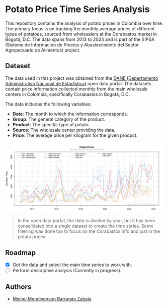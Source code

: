 # Potato Price Time Series Analysis

This repository contains the analysis of potato prices in Colombia over time. The primary focus is on tracking the monthly average prices of different types of potatoes, sourced from wholesalers at the Corabastos market in Bogotá, D.C. The data spans from 2013 to 2023 and is part of the SIPSA (Sistema de Información de Precios y Abastecimiento del Sector Agropecuario de Alimentos) project.

## Dataset

The data used in this project was obtained from the [DANE (Departamento Administrativo Nacional de Estadística)](https://microdatos.dane.gov.co/index.php/catalog/776/get-microdata) open data portal. The datasets contain price information collected monthly from the main wholesale centers in Colombia, specifically Corabastos in Bogotá, D.C.

The data includes the following variables:
- **Date**: The month to which the information corresponds.
- **Group**: The general category of the product.
- **Product**: The specific type of potato.
- **Source**: The wholesale center providing the data.
- **Price**: The average price per kilogram for the given product.

![Potato Price Trend](Plots/All-series.png)

> In the open data portal, the data is divided by year, but it has been consolidated into a single dataset to create the time series. Some filtering was done too to focus on the Corabastos info and just in the potato prices. 


## Roadmap
- [x] Get the data and select the main time series to work with.
- [ ] Perform descriptive analysis (Currently in progress).

## Authors
- [Michel Mendivenson Barragán Zabala](mailto:mbarraganz@unal.edu.co)

